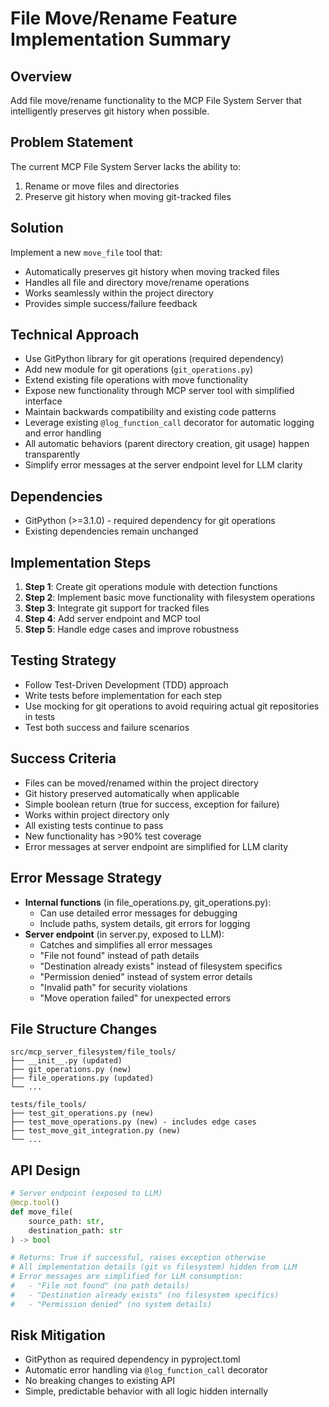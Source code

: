 # File Move/Rename Feature Implementation Summary

## Overview
Add file move/rename functionality to the MCP File System Server that intelligently preserves git history when possible.

## Problem Statement
The current MCP File System Server lacks the ability to:
1. Rename or move files and directories
2. Preserve git history when moving git-tracked files

## Solution
Implement a new `move_file` tool that:
- Automatically preserves git history when moving tracked files
- Handles all file and directory move/rename operations
- Works seamlessly within the project directory
- Provides simple success/failure feedback

## Technical Approach
- Use GitPython library for git operations (required dependency)
- Add new module for git operations (`git_operations.py`)
- Extend existing file operations with move functionality
- Expose new functionality through MCP server tool with simplified interface
- Maintain backwards compatibility and existing code patterns
- Leverage existing `@log_function_call` decorator for automatic logging and error handling
- All automatic behaviors (parent directory creation, git usage) happen transparently
- Simplify error messages at the server endpoint level for LLM clarity

## Dependencies
- GitPython (>=3.1.0) - required dependency for git operations
- Existing dependencies remain unchanged

## Implementation Steps
1. **Step 1**: Create git operations module with detection functions
2. **Step 2**: Implement basic move functionality with filesystem operations
3. **Step 3**: Integrate git support for tracked files
4. **Step 4**: Add server endpoint and MCP tool
5. **Step 5**: Handle edge cases and improve robustness

## Testing Strategy
- Follow Test-Driven Development (TDD) approach
- Write tests before implementation for each step
- Use mocking for git operations to avoid requiring actual git repositories in tests
- Test both success and failure scenarios

## Success Criteria
- Files can be moved/renamed within the project directory
- Git history preserved automatically when applicable
- Simple boolean return (true for success, exception for failure)
- Works within project directory only
- All existing tests continue to pass
- New functionality has >90% test coverage
- Error messages at server endpoint are simplified for LLM clarity

## Error Message Strategy
- **Internal functions** (in file_operations.py, git_operations.py):
  - Can use detailed error messages for debugging
  - Include paths, system details, git errors for logging
- **Server endpoint** (in server.py, exposed to LLM):
  - Catches and simplifies all error messages
  - "File not found" instead of path details
  - "Destination already exists" instead of filesystem specifics
  - "Permission denied" instead of system error details
  - "Invalid path" for security violations
  - "Move operation failed" for unexpected errors

## File Structure Changes
```
src/mcp_server_filesystem/file_tools/
├── __init__.py (updated)
├── git_operations.py (new)
├── file_operations.py (updated)
└── ...

tests/file_tools/
├── test_git_operations.py (new)
├── test_move_operations.py (new) - includes edge cases
├── test_move_git_integration.py (new)
└── ...
```

## API Design
```python
# Server endpoint (exposed to LLM)
@mcp.tool()
def move_file(
    source_path: str,
    destination_path: str
) -> bool

# Returns: True if successful, raises exception otherwise
# All implementation details (git vs filesystem) hidden from LLM
# Error messages are simplified for LLM consumption:
#   - "File not found" (no path details)
#   - "Destination already exists" (no filesystem specifics)
#   - "Permission denied" (no system details)
```

## Risk Mitigation
- GitPython as required dependency in pyproject.toml
- Automatic error handling via `@log_function_call` decorator
- No breaking changes to existing API
- Simple, predictable behavior with all logic hidden internally
